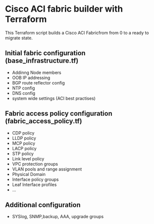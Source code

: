 # Cisco ACI fabric builder with Terraform
This Terraform script builds a Cisco ACI Fabricfrom from 0 to a ready to migrate state.
## Initial fabric configuration (base_infrastructure.tf)
 - Addinng Node members
 - OOB IP addressing
 - BGP route reflector config
 - NTP config
 - DNS config
 - system wide settings (ACI best practises)
## Fabric access policy configuration (fabric_access_policy.tf)
 - CDP policy
 - LLDP policy
 - MCP policy
 - LACP policy
 - STP policy
 - Link level policy
 - VPC protection groups
 - VLAN pools and range assignment
 - Physical Domain
 - Interface policy groups 
 - Leaf Interface profiles
 - ...
 ## Additional configuration
 - SYSlog, SNMP,backup, AAA, upgrade groups 
